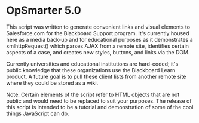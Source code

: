 OpSmarter 5.0
=============

This script was written to generate convenient links and visual elements to Salesforce.com for the Blackboard Support program. It's currently housed here as a media back-up and for educational purposes as it demonstrates a xmlhttpRequest() which parses AJAX from a remote site, identifies certain aspects of a case, and creates new styles, buttons, and links via the DOM.

Currently universities and educational institutions are hard-coded; it's public knowledge that these organizations use the Blackboard Learn product. A future goal is to pull these client lists from another remote site where they could be stored as a wiki.

Note: Certain elements of the script refer to HTML objects that are not public and would need to be replaced to suit your purposes. The release of this script is intended to be a tutorial and demonstration of some of the cool things JavaScript can do.
